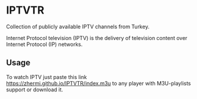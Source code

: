 # IPTVTR
Collection of publicly available IPTV channels from Turkey. 

Internet Protocol television (IPTV) is the delivery of television content over Internet Protocol (IP) networks. 

## Usage

To watch IPTV just paste this link <https://zhermi.github.io/IPTVTR/index.m3u> to any player with M3U-playlists support or download it.
